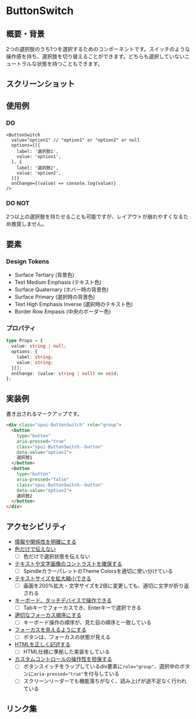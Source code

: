 # ButtonSwitch

## 概要・背景

2つの選択肢のうち1つを選択するためのコンポーネントです。スイッチのような操作感を持ち、選択肢を切り替えることができます。どちらも選択していないニュートラルな状態を持つこともできます。

## スクリーンショット

## 使用例

### DO

```tsx
<ButtonSwitch
  value="option1" // "option1" or "option2" or null
  options={[{
    label: '選択肢1',
    value: 'option1',
  }, {
    label: '選択肢2',
    value: 'option2',
  }]}
  onChange={(value) => console.log(value)}
/>
```

### DO NOT

2つ以上の選択肢を持たせることも可能ですが、レイアウトが崩れやすくなるため推奨しません。

## 要素

### Design Tokens

- Surface Tertiary (背景色)
- Text Medium Emphasis (テキスト色)
- Surface Quaternary (ホバー時の背景色)
- Surface Primary (選択時の背景色)
- Text High Emphasis Inverse (選択時のテキスト色)
- Border Row Empasis (中央のボーダー色)

### プロパティ

```ts
type Props = {
  value: string | null;
  options: {
    label: string;
    value: string;
  }[];
  onChange: (value: string | null) => void;
};
```

## 実装例

書き出されるマークアップです。

```html
<div class="spui-ButtonSwitch" role="group">
  <button
    type="button"
    aria-pressed="true"
    class="spui-ButtonSwitch--button"
    data-value="option1">
    選択肢1
  </button>
  <button
    type="button"
    aria-pressed="false"
    class="spui-ButtonSwitch--button"
    data-value="option2">
    選択肢2
  </button>
</div>
```

## アクセシビリティ

- [情報や関係性を明確にする](https://a11y-guidelines.ameba.design/1/3/1/)
- [色だけで伝えない](https://a11y-guidelines.ameba.design/1/4/1/)
  - [ ] 色だけで選択状態を伝えない
- [テキストや文字画像のコントラストを確保する](https://a11y-guidelines.ameba.design/1/4/3/)
  - [ ] SpindleカラーパレットのTheme Colorsを適切に使い分けている
- [テキストサイズを拡大縮小できる](https://a11y-guidelines.ameba.design/1/4/4/)
  - [ ] 画面を200%拡大・文字サイズを2倍に変更しても、適切に文字が折り返される
- [キーボード、タッチデバイスで操作できる](https://a11y-guidelines.ameba.design/2/1/1/)
  - [ ] Tabキーでフォーカスでき、Enterキーで選択できる
- [適切なフォーカス順序にする](https://a11y-guidelines.ameba.design/2/4/3/)
  - [ ] キーボード操作の順序が、見た目の順序と一致している
- [フォーカスを見えるようにする](https://a11y-guidelines.ameba.design/2/4/7/)
  - [ ] ボタンは、フォーカスの状態が見える
- [HTMLを正しく記述する](https://a11y-guidelines.ameba.design/4/1/1/)
  - [ ] HTML仕様に準拠した実装をしている
- [カスタムコントロールの操作性を担保する](https://a11y-guidelines.ameba.design/4/1/2/)
  - [ ] ボタンスイッチをラップしているdiv要素に`role="group"`、選択中のボタンに`aria-pressed="true"`を付与している
  - [ ] スクリーンリーダーでも機能落ちがなく、読み上げが過不足なく行われている

## リンク集
